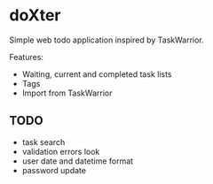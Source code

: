 # doXter

Simple web todo application inspired by TaskWarrior.

Features:
- Waiting, current and completed task lists
- Tags
- Import from TaskWarrior

## TODO

- task search 
- validation errors look
- user date and datetime format
- password update
